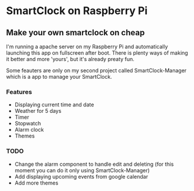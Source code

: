 # SmartClock on Raspberry Pi
## Make your own smartclock on cheap

I'm running a apache server on my Raspberry Pi and automatically launching this app on fullscreen after boot. There is plenty ways of making it better and more 'yours', but it's already preaty fun.

Some feauters are only on my second project called SmartClock-Manager which is a app to manage your SmartClock.

### Features
* Displaying current time and date
* Weather for 5 days
* Timer
* Stopwatch
* Alarm clock
* Themes

### TODO
* Change the alarm component to handle edit and deleting (for this moment you can do it only using SmartClock-Manager)
* Add displaying upcoming events from google calendar
* Add more themes
